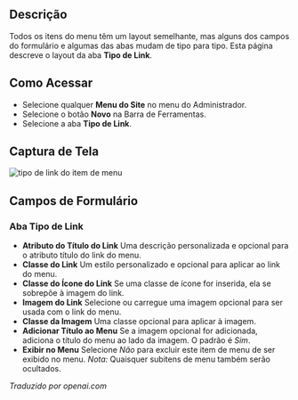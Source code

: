 <!-- Filename: Help6.x:Menu_Item_Link_Type  / Display title: Tipo de Link do Item de Menu -->

## Descrição

Todos os itens do menu têm um layout semelhante, mas alguns dos campos do formulário e algumas das abas mudam de tipo para tipo. Esta página descreve o layout da aba **Tipo de Link**.

## Como Acessar

* Selecione qualquer **Menu do Site** no menu do Administrador.
* Selecione o botão **Novo** na Barra de Ferramentas.
* Selecione a aba **Tipo de Link**.

## Captura de Tela

![tipo de link do item de menu](../../../ptbr/images/menu-items-common/menu-item-link-type.png)

## Campos de Formulário

### Aba Tipo de Link

- **Atributo do Título do Link** Uma descrição personalizada e opcional para o
  atributo título do link do menu.
- **Classe do Link** Um estilo personalizado e opcional para aplicar ao link do menu.
- **Classe do Ícone do Link** Se uma classe de ícone for inserida, ela se
  sobrepõe à imagem do link.
- **Imagem do Link** Selecione ou carregue uma imagem opcional para ser usada com o
  link do menu.
- **Classe da Imagem** Uma classe opcional para aplicar à imagem.
- **Adicionar Título ao Menu** Se a imagem opcional for adicionada, adiciona o título do menu
  ao lado da imagem. O padrão é *Sim*.
- **Exibir no Menu** Selecione *Não* para excluir este item de menu de ser exibido
  no menu. *Nota:* Quaisquer subitens de menu também serão ocultados.

*Traduzido por openai.com*

